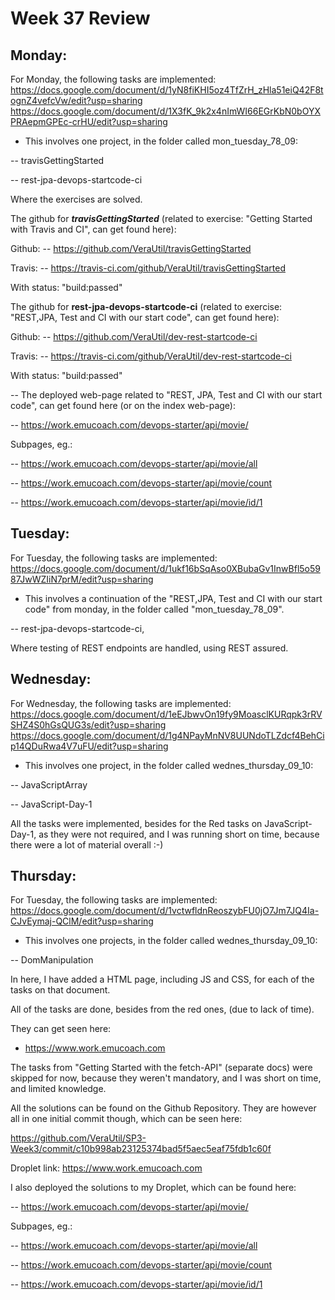 # Week 37 Review

## Monday:
For Monday, the following tasks are implemented:
https://docs.google.com/document/d/1yN8fiKHI5oz4TfZrH_zHla51eiQ42F8tognZ4vefcVw/edit?usp=sharing
https://docs.google.com/document/d/1X3fK_9k2x4nImWI66EGrKbN0bOYXPRAepmGPEc-crHU/edit?usp=sharing
- This involves one project, in the folder called mon_tuesday_78_09:

-- travisGettingStarted

-- rest-jpa-devops-startcode-ci

Where the exercises are solved.

The github for ***travisGettingStarted*** (related to exercise: "Getting Started with Travis and CI", can get found here):

Github: -- https://github.com/VeraUtil/travisGettingStarted

Travis: -- https://travis-ci.com/github/VeraUtil/travisGettingStarted

With status: "build:passed"

The github for **rest-jpa-devops-startcode-ci** (related to exercise: "REST,JPA, Test and CI with our start code", can get found here):

Github: -- https://github.com/VeraUtil/dev-rest-startcode-ci

Travis: -- https://travis-ci.com/github/VeraUtil/dev-rest-startcode-ci

With status: "build:passed"

-- The deployed web-page related to "REST, JPA, Test and CI with our start code", can get found here (or on the index web-page):

-- https://work.emucoach.com/devops-starter/api/movie/

Subpages, eg.: 

-- https://work.emucoach.com/devops-starter/api/movie/all

-- https://work.emucoach.com/devops-starter/api/movie/count

-- https://work.emucoach.com/devops-starter/api/movie/id/1

## Tuesday:
For Tuesday, the following tasks are implemented:
https://docs.google.com/document/d/1ukf16bSqAso0XBubaGv1InwBfl5o5987JwWZIiN7prM/edit?usp=sharing
- This involves a continuation of the "REST,JPA, Test and CI with our start code" from monday, in the folder called "mon_tuesday_78_09".

-- rest-jpa-devops-startcode-ci, 

Where testing of REST endpoints are handled, using REST assured. 

## Wednesday:
For Wednesday, the following tasks are implemented:
https://docs.google.com/document/d/1eEJbwvOn19fy9MoasclKURqpk3rRVSHZ4S0hGsQUG3s/edit?usp=sharing
https://docs.google.com/document/d/1g4NPayMnNV8UUNdoTLZdcf4BehCip14QDuRwa4V7uFU/edit?usp=sharing
- This involves one project, in the folder called wednes_thursday_09_10:

-- JavaScriptArray

-- JavaScript-Day-1

All the tasks were implemented, besides for the Red tasks on JavaScript-Day-1, as they were not required, and I was running short on time, because there were a lot of material overall :-)


## Thursday:
For Tuesday, the following tasks are implemented:
https://docs.google.com/document/d/1vctwfldnReoszybFU0jO7Jm7JQ4Ia-CJvEymaj-QClM/edit?usp=sharing
- This involves one projects, in the folder called wednes_thursday_09_10:

-- DomManipulation

In here, I have added a HTML page, including JS and CSS, for each of the tasks on that document. 

All of the tasks are done, besides from the red ones, (due to lack of time). 

They can get seen here:
- https://www.work.emucoach.com

The tasks from "Getting Started with the fetch-API" (separate docs) were skipped for now, because they weren't mandatory, and I was short on time, and limited knowledge.

All the solutions can be found on the Github Repository. They are however all in one initial commit though, which can be seen here:

https://github.com/VeraUtil/SP3-Week3/commit/c10b998ab23125374bad5f5aec5eaf75fdb1c60f

Droplet link: 
https://www.work.emucoach.com

I also deployed the solutions to my Droplet, which can be found here:

-- https://work.emucoach.com/devops-starter/api/movie/

Subpages, eg.: 

-- https://work.emucoach.com/devops-starter/api/movie/all

-- https://work.emucoach.com/devops-starter/api/movie/count

-- https://work.emucoach.com/devops-starter/api/movie/id/1
